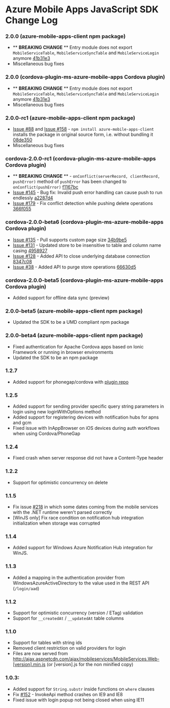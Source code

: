 # Azure Mobile Apps JavaScript SDK Change Log

### 2.0.0 (azure-mobile-apps-client npm package)
- ** __BREAKING CHANGE__ ** Entry module does not export `MobileServiceTable`, `MobileServiceSyncTable` and `MobileServiceLogin` anymore [41b31e3](https://github.com/Azure/azure-mobile-apps-js-client/commit/41b31e31f73b01b8cf358afa7f46cbf31d1cc074)
- Miscellaneous bug fixes

### 2.0.0 (cordova-plugin-ms-azure-mobile-apps Cordova plugin)
- ** __BREAKING CHANGE__ ** Entry module does not export `MobileServiceTable`, `MobileServiceSyncTable` and `MobileServiceLogin` anymore [41b31e3](https://github.com/Azure/azure-mobile-apps-js-client/commit/41b31e31f73b01b8cf358afa7f46cbf31d1cc074)
- Miscellaneous bug fixes

### 2.0.0-rc1  (azure-mobile-apps-client npm package)
- [Issue #88](https://github.com/Azure/azure-mobile-apps-js-client/issues/88) and [Issue #158](https://github.com/Azure/azure-mobile-apps-js-client/issues/158) - `npm install azure-mobile-apps-client` installs the package in original source form, i.e. without bundling it [08de350](https://github.com/Azure/azure-mobile-apps-js-client/commit/08de350b858b6adafe25cd985a924769bd6cef42)
- Miscellaneous bug fixes

### cordova-2.0.0-rc1 (cordova-plugin-ms-azure-mobile-apps Cordova plugin)
- ** __BREAKING CHANGE__ ** - `onConflict(serverRecord, clientRecord, pushError)` method of `pushError` has been changed to `onConflict(pushError)` [ f1167bc ](https://github.com/Azure/azure-mobile-apps-js-client/commit/f1167bc0f656241e13e867b3ebc7170d93492df5)
- [Issue #145](https://github.com/Azure/azure-mobile-apps-js-client/issues/145) - Bug fix: Invalid push error handling can cause push to run endlessly [ a2287d4 ](https://github.com/Azure/azure-mobile-apps-js-client/commit/a2287d41cda16cdbd35ccc8bba83041e8cdb30a8)
- [Issue #179](https://github.com/Azure/azure-mobile-apps-js-client/issues/179) - Fix conflict detection while pushing delete operations [ 366f055](https://github.com/Azure/azure-mobile-apps-js-client/commit/366f0551aabc1b220502727ccf46d81f1ef71469)

### cordova-2.0.0-beta6 (cordova-plugin-ms-azure-mobile-apps Cordova plugin)
- [Issue #135](https://github.com/Azure/azure-mobile-apps-js-client/issues/135) - Pull supports custom page size [ 34b9be5](https://github.com/Azure/azure-mobile-apps-js-client/commit/34b9be55a4432af78501b3028b728790aa89ca0b)
- [Issue #131](https://github.com/Azure/azure-mobile-apps-js-client/issues/131) - Updated store to be insensitive to table and column name casing [4958927](https://github.com/Azure/azure-mobile-apps-js-client/commit/49589276c6ebdb792455d0e5dd087ac908d30c50)
- [Issue #128](https://github.com/Azure/azure-mobile-apps-js-client/issues/128) - Added API to close underlying database connection [8347c08](https://github.com/Azure/azure-mobile-apps-js-client/commit/8347c08e3f02ed1aff57c03ac8ea0de4a7065cc7)
- [Issue #38](https://github.com/Azure/azure-mobile-apps-js-client/issues/38) - Added API to purge store operations [66630d5](https://github.com/Azure/azure-mobile-apps-js-client/commit/66630d50ca915f9b0387def10fc0fe3017c896a1)

### cordova-2.0.0-beta5 (cordova-plugin-ms-azure-mobile-apps Cordova plugin)
- Added support for offline data sync (preview)

### 2.0.0-beta5 (azure-mobile-apps-client npm package)
- Updated the SDK to be a UMD compliant npm package

### 2.0.0-beta4 (azure-mobile-apps-client npm package)
- Fixed authentication for Apache Cordova apps based on Ionic Framework or running in browser environments
- Updated the SDK to be an npm package

### 1.2.7
- Added support for phonegap/cordova with [plugin repo](https://github.com/Azure/azure-mobile-services-cordova)

### 1.2.5
- Added support for sending provider specific query string parameters in login using new loginWithOptions method
- Added support for registering devices with notification hubs for apns and gcm
- Fixed issue with InAppBrowser on iOS devices during auth workflows when using Cordova/PhoneGap

### 1.2.4
- Fixed crash when server response did not have a Content-Type header

### 1.2.2 
- Support for optimistic concurrency on delete

### 1.1.5
- Fix issue [#218](https://github.com/WindowsAzure/azure-mobile-services/issues/218) in which some dates coming from the mobile services with the .NET runtime weren't parsed correctly
- [WinJS only] Fix race condition on notification hub integration initialization when storage was corrupted

### 1.1.4
- Added support for Windows Azure Notification Hub integration for WinJS.

### 1.1.3
- Added a mapping in the authentication provider from WindowsAzureActiveDirectory to the value used in the REST API (`/login/aad`)

### 1.1.2
- Support for optimistic concurrency (version / ETag) validation
- Support for `__createdAt` / `__updatedAt` table columns

### 1.1.0
- Support for tables with string ids
- Removed client restriction on valid providers for login
- Files are now served from http://ajax.aspnetcdn.com/ajax/mobileservices/MobileServices.Web-[version].min.js (or [version].js for the non minified copy)

### 1.0.3:
- Added support for `String.substr` inside functions on `where` clauses
- Fix [#152](https://github.com/WindowsAzure/azure-mobile-services/issues/152) - InvokeApi method crashes on IE9 and IE8
- Fixed issue with login popup not being closed when using IE11
